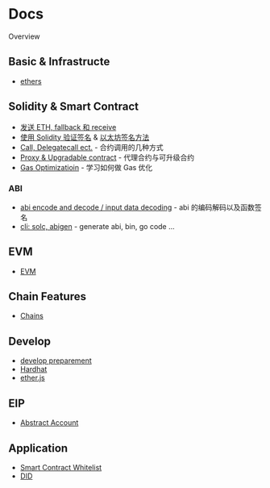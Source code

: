 # Docs

Overview

## Basic & Infrastructe

- [ethers](ethers.js.md)

## Solidity & Smart Contract

- [发送 ETH, fallback 和 receive](solidity/sending-eth.md)
- [使用 Solidity 验证签名](solidity/verify-signature.md) & [以太坊签名方法](solidity/ethereum-signature.md)
- [Call, Delegatecall ect.](solidity/contract-call.md) - 合约调用的几种方式
- [Proxy & Upgradable contract](solidity/proxy-and-upgradable-contract.md) - 代理合约与可升级合约
- [Gas Optimizatioin](solidity/gas-optimization.md) - 学习如何做 Gas 优化

### ABI

- [abi encode and decode / input data decoding](abi/abi-decode-method-signature.md) - abi 的编码解码以及函数签名
- [cli: solc, abigen](abi/codegen/README.md) - generate abi, bin, go code ...

## EVM

- [EVM](evm/Readme.md)

## Chain Features

- [Chains](chains/README.md)

## Develop

- [develop preparement](develop/1-prepare.md)
- [Hardhat](hardhat/introduction.md)
- [ether.js](ethers.js.md)

## EIP

- [Abstract Account](eip/4337.md)
## Application

- [Smart Contract Whitelist](application/whitelist.md)
- [DID](application/did.md)
